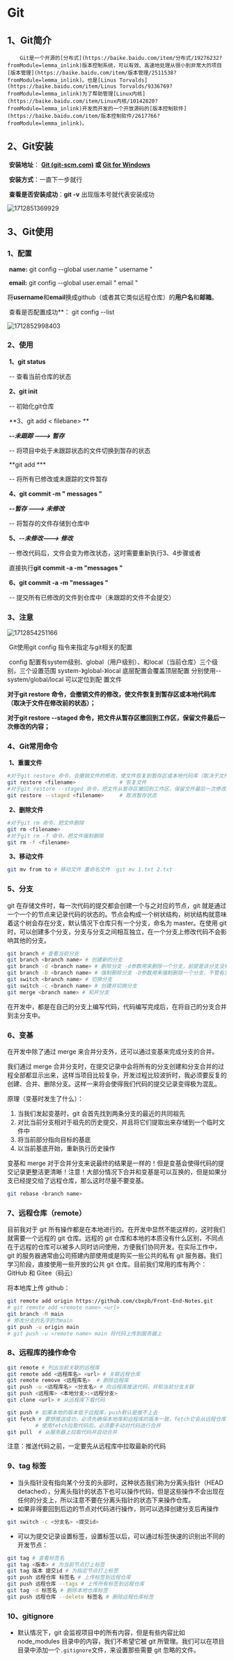 # Git

## 1、Git简介

 		Git是一个开源的[分布式](https://baike.baidu.com/item/分布式/19276232?fromModule=lemma_inlink)版本控制系统，可以有效、高速地处理从很小到非常大的项目[版本管理](https://baike.baidu.com/item/版本管理/2511538?fromModule=lemma_inlink)。也是[Linus Torvalds](https://baike.baidu.com/item/Linus Torvalds/9336769?fromModule=lemma_inlink)为了帮助管理[Linux内核](https://baike.baidu.com/item/Linux内核/10142820?fromModule=lemma_inlink)开发而开发的一个开放源码的[版本控制软件](https://baike.baidu.com/item/版本控制软件/2617766?fromModule=lemma_inlink)。

## 2、Git安装

​		**安装地址**： **[Git (git-scm.com)](https://git-scm.com/) 或 [Git for Windows](https://gitforwindows.org/)** 

​		**安装方式**：一直下一步就行

​		**查看是否安装成功**：**git -v** 出现版本号就代表安装成功

![1712851369929](img/1712851369929.png)

## 3、Git使用

### 		1、配置

​		**name:** git config --global user.name " username "

​		**email:** git config --global user.email " email "

​		将**username**和**email**换成github（或者其它类似远程仓库）的**用户名**和**邮箱**。 



​		查看是否配置成功**： git config --list 

![1712852998403](img/1712852998403.png)

### 		2、使用

​					**1、git status**

​						 -- 查看当前仓库的状态

​					**2、git init**

​						 -- 初始化git仓库

​					**3、git add  &lt; filebane> **

​						 ***--未跟踪 ---> 暂存***

​							 -- 将项目中处于未跟踪状态的文件切换到暂存的状态

​						  **git add *** 

​							 -- 将所有已修改或未跟踪的文件暂存

​					**4、git commit -m " messages "**

​						 ***--暂存 ---> 未修改***

​						   --  将暂存的文件存储到仓库中

​					**5、*--未修改---> 修改***

​						   --  修改代码后，文件会变为修改状态，这时需要重新执行3、4步骤或者

​								直接执行**git commit -a -m "messages "**

​					**6、git commit -a -m "messages "**

​						  --  提交所有已修改的文件到仓库中（未跟踪的文件不会提交）

### 		3、注意

![1712854251166](img/1712854251166.png)

​							Git使用git config 指令来指定与git相关的配置

​							config 配置有system级别、global（用户级别）、和local（当前仓库）三个级别，三个设置范围							system-》global-》local  底层配置会覆盖顶层配置 分别使用--system/global/local 可以定位到配							置文件



**对于git restore 命令，会撤销文件的修改，使文件恢复到暂存区或本地代码库（取决于文件在修改前的状态）；**

**对于git restore --staged 命令，把文件从暂存区撤回到工作区，保留文件最后一次修改的内容；**

### 4、Git常用命令

​	**1、重置文件**

```bash
#对于git restore 命令，会撤销文件的修改，使文件恢复到暂存区或本地代码库（取决于文件在修改前的状态）
git restore <filename>				# 恢复文件
#对于git restore --staged 命令，把文件从暂存区撤回到工作区，保留文件最后一次修改的内容
git restore --staged <filename>		# 取消暂存状态
```

​	**2、删除文件**

```bash
#对于git rm 命令，把文件删除
git rm <filename>
#对于git rm -f 命令，把文件强制删除
git rm -f <filename>
```

​	**3、移动文件**

```bash
git mv from to # 移动文件 重命名文件  git mv 1.txt 2.txt
```

### 5、分支

 git 在存储文件时，每一次代码的提交都会创建一个与之对应的节点，git 就是通过一个一个的节点来记录代码的状态的。节点会构成一个树状结构，树状结构就意味着这个树会存在分支，默认情况下仓库只有一个分支，命名为 master。在使用 git 时，可以创建多个分支，分支与分支之间相互独立，在一个分支上修改代码不会影响其他的分支。 

```bash
git branch # 查看当前分支
git branch <branch name> # 创建新的分支
git branch -d <branch name> # 删除分支 -d参数用来删除一个分支，前提是该分支没有未合并的变动。
git branch -D <branch name> # 强制删除分支 -D参数用来强制删除一个分支，不管有没有未合并变化。
git switch <branch name> # 切换分支
git switch -c <branch name> # 创建并切换分支
git merge <branch name> # 和并分支
```

 在开发中，都是在自己的分支上编写代码，代码编写完成后，在将自己的分支合并到主分支中。 

### 6、变基

在开发中除了通过 merge 来合并分支外，还可以通过变基来完成分支的合并。

我们通过 merge 合并分支时，在提交记录中会将所有的分支创建和分支合并的过程全部都显示出来，这样当项目比较复杂，开发过程比较波折时，我必须要反复的创建、合并、删除分支。这样一来将会使得我们代码的提交记录变得极为混乱。

原理（变基时发生了什么）：

1. 当我们发起变基时，git 会首先找到两条分支的最近的共同祖先
2. 对比当前分支相对于祖先的历史提交，并且将它们提取出来存储到一个临时文件中
3. 将当前部分指向目标的基底
4. 以当前基底开始，重新执行历史操作

变基和 merge 对于合并分支来说最终的结果是一样的！但是变基会使得代码的提交记录更整洁更清晰！注意！大部分情况下合并和变基是可以互换的，但是如果分支已经提交给了远程仓库，那么这时尽量不要变基。

```bash
git rebase <branch name>
```

### 7、远程仓库（remote）

目前我对于 git 所有操作都是在本地进行的。在开发中显然不能这样的，这时我们就需要一个远程的 git 仓库。远程的 git 仓库和本地的本质没有什么区别，不同点在于远程的仓库可以被多人同时访问使用，方便我们协同开发。在实际工作中，git 的服务器通常由公司搭建内部使用或是购买一些公共的私有 git 服务器。我们学习阶段，直接使用一些开放的公共 git 仓库。目前我们常用的库有两个：GitHub 和 Gitee（码云）

将本地库上传 github：

```bash
git remote add origin https://github.com/cbxpb/Front-End-Notes.git
# git remote add <remote name> <url>
git branch -M main
# 修改分支的名字的为main
git push -u origin main
# git push -u <remote name> main 将代码上传到服务器上
```

### 8、远程库的操作命令

```bash
git remote # 列出当前关联的远程库
git remote add <远程库名> <url> # 关联远程仓库
git remote remove <远程库名>  # 删除远程库
git push -u <远程库名> <分支名> # 向远程库推送代码，并和当前分支关联
git push <远程库> <本地分支>:<远程分支>
git clone <url> # 从远程库下载代码

git push # 如果本地的版本低于远程库，push默认是推不上去
git fetch # 要想推送成功，必须先确保本地库和远程库的版本一致，fetch它会从远程仓库下载所有代码，但是它不会将代码和当前分支自动合并
		 # 使用fetch拉取代码后，必须要手动对代码进行合并
git pull  # 从服务器上拉取代码并自动合并
```

 注意：推送代码之前，一定要先从远程库中拉取最新的代码 

### 9、tag 标签

- 当头指针没有指向某个分支的头部时，这种状态我们称为分离头指针（HEAD detached），分离头指针的状态下也可以操作代码，但是这些操作不会出现在任何的分支上，所以注意不要在分离头指针的状态下来操作仓库。
- 如果非得要回到后边的节点对代码进行操作，则可以选择创建分支后再操作

```bash
git switch -c <分支名> <提交id>
```

-  可以为提交记录设置标签，设置标签以后，可以通过标签快速的识别出不同的开发节点： 

```bash
git tag	# 查看标签名
git tag <版本> # 为当前节点打上标签
git tag 版本 提交id # 为指定节点打上标签
git push 远程仓库 标签名 # 上传标签到远程仓库
git push 远程仓库 --tags # 上传所有标签到远程仓库
git tag -d 标签名 # 删除本地仓库标签
git push 远程仓库 --delete 标签名 # 删除远程仓库标签
```

### 10、gitignore

- 默认情况下，git 会监视项目中的所有内容，但是有些内容比如 node_modules 目录中的内容，我们不希望它被 git 所管理。我们可以在项目目录中添加一个`.gitignore`文件，来设置那些需要 git 忽略的文件。